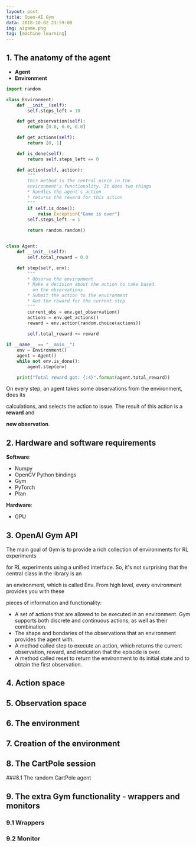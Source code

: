 ```yaml
---
layout: post
title: Open-AI Gym
data: 2018-10-02 23:59:00
img: aigame.png
tag: [machine learning]
---
```


## 1. The anatomy of the agent

* **Agent** 
* **Environment**

```python
import random

class Environment:
    def __init__(self):
        self.steps_left = 10

    def get_observation(self):
        return [0.0, 0.0, 0.0]

    def get_actions(self):
        return [0, 1]

    def is_done(self):
        return self.steps_left == 0

    def action(self, action):
        """
        This method is the central piece in the
        environment's functionality. It does two things
        * handles the agent's action
        * returns the reward for this action
        """
        if self.is_done():
            raise Exception("Game is over")
        self.steps_left -= 1
        
        return random.random()


class Agent:
    def __init__(self):
        self.total_reward = 0.0

    def step(self, env):
        """
        * Observe the environment
        * Make a decision about the action to take based
          on the observations
        * Submit the action to the environment
        * Get the reward for the current step
        """
        current_obs = env.get_observation()
        actions = env.get_actions()
        reward = env.action(random.choice(actions))
        
        self.total_reward += reward

if __name__ == "__main__":
    env = Environment()
    agent = Agent()
    while not env.is_done():
        agent.step(env)

    print("Total reward got: {:4}".format(agent.total_reward))
```

On every step, an agent takes some observations from the environment, does its  

calculations, and selects the action to issue. The result of this action is a **reward** and    

**new observation**.



## 2. Hardware and software requirements

**Software**:

- Numpy
- OpenCV Python bindings
- Gym
- PyTorch
- Ptan           

**Hardware**:

* GPU

  

## 3. OpenAI Gym API

The main goal of Gym is to provide a rich collection of environments for RL experiments  

for RL experiments using a unified interface. So, it's not surprising that the central class in the library is an   

an environment, which is called Env. From high level, every environment provides you with these  

pieces of information and functionality:

* A set of actions that are allowed to be executed in an environment. Gym supports both  discrete and continuous actions, as well as their combination. 
* The shape and bondaries of the observations that an environment provides the agent with.
* A method called step to execute an action, which returns the current observation, reward, and indication that the episode is over.
* A method called reset to return the environment to its initial state and to obtain the first observation.

## 4. Action space



## 5. Observation space



## 6. The environment



## 7. Creation of the environment



## 8. The CartPole session



###8.1 The random CartPole agent



## 9. The extra Gym functionality - wrappers and monitors



### 9.1 Wrappers



### 9.2 Monitor





